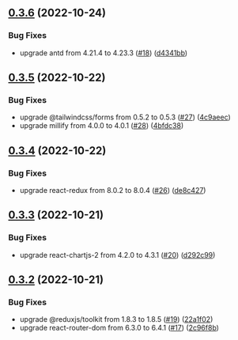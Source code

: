 ## [0.3.6](https://github.com/CryptoverseWeb3/CryptoverseWeb3.com/compare/v0.3.5...v0.3.6) (2022-10-24)


### Bug Fixes

* upgrade antd from 4.21.4 to 4.23.3 ([#18](https://github.com/CryptoverseWeb3/CryptoverseWeb3.com/issues/18)) ([d4341bb](https://github.com/CryptoverseWeb3/CryptoverseWeb3.com/commit/d4341bb63bc46ae1b292a285f2493780edb308a8))



## [0.3.5](https://github.com/CryptoverseWeb3/CryptoverseWeb3.com/compare/v0.3.4...v0.3.5) (2022-10-22)


### Bug Fixes

* upgrade @tailwindcss/forms from 0.5.2 to 0.5.3 ([#27](https://github.com/CryptoverseWeb3/CryptoverseWeb3.com/issues/27)) ([4c9aeec](https://github.com/CryptoverseWeb3/CryptoverseWeb3.com/commit/4c9aeec1bde4ecc9d5998e6a072bc10b578269df))
* upgrade millify from 4.0.0 to 4.0.1 ([#28](https://github.com/CryptoverseWeb3/CryptoverseWeb3.com/issues/28)) ([4bfdc38](https://github.com/CryptoverseWeb3/CryptoverseWeb3.com/commit/4bfdc38cd114a2fa86474bf4e855de882db1aebb))



## [0.3.4](https://github.com/CryptoverseWeb3/CryptoverseWeb3.com/compare/v0.3.3...v0.3.4) (2022-10-22)


### Bug Fixes

* upgrade react-redux from 8.0.2 to 8.0.4 ([#26](https://github.com/CryptoverseWeb3/CryptoverseWeb3.com/issues/26)) ([de8c427](https://github.com/CryptoverseWeb3/CryptoverseWeb3.com/commit/de8c4279945ddd533570014059878401091b94d0))



## [0.3.3](https://github.com/CryptoverseWeb3/CryptoverseWeb3.com/compare/v0.3.2...v0.3.3) (2022-10-21)


### Bug Fixes

* upgrade react-chartjs-2 from 4.2.0 to 4.3.1 ([#20](https://github.com/CryptoverseWeb3/CryptoverseWeb3.com/issues/20)) ([d292c99](https://github.com/CryptoverseWeb3/CryptoverseWeb3.com/commit/d292c99cfb9ce6c878832d8171de738200a9abfc))



## [0.3.2](https://github.com/CryptoverseWeb3/CryptoverseWeb3.com/compare/v0.3.1...v0.3.2) (2022-10-21)


### Bug Fixes

* upgrade @reduxjs/toolkit from 1.8.3 to 1.8.5 ([#19](https://github.com/CryptoverseWeb3/CryptoverseWeb3.com/issues/19)) ([22a1f02](https://github.com/CryptoverseWeb3/CryptoverseWeb3.com/commit/22a1f0261b6a18326a24b1c778c7d2108d8e1874))
* upgrade react-router-dom from 6.3.0 to 6.4.1 ([#17](https://github.com/CryptoverseWeb3/CryptoverseWeb3.com/issues/17)) ([2c96f8b](https://github.com/CryptoverseWeb3/CryptoverseWeb3.com/commit/2c96f8b58c47aaf67692155c16127ccb313e1f18))



